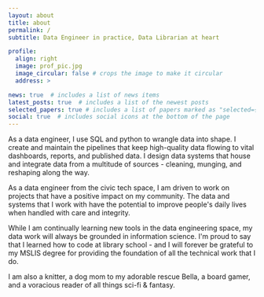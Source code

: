 ```yaml
---
layout: about
title: about
permalink: /
subtitle: Data Engineer in practice, Data Librarian at heart

profile:
  align: right
  image: prof_pic.jpg
  image_circular: false # crops the image to make it circular
  address: >

news: true  # includes a list of news items
latest_posts: true  # includes a list of the newest posts
selected_papers: true # includes a list of papers marked as "selected={true}"
social: true  # includes social icons at the bottom of the page
---
```


As a data engineer, I use SQL and python to wrangle data into shape. I create and maintain the pipelines that keep high-quality data flowing to vital dashboards, reports, and published data. I design data systems that house and integrate data from a multitude of sources - cleaning, munging, and reshaping along the way. 

As a data engineer from the civic tech space, I am driven to work on projects that have a positive impact on my community. The data and systems that I work with have the potential to improve people's daily lives when handled with care and integrity. 

While I am continually learning new tools in the data engineering space, my data work will always be grounded in information science. I'm proud to say that I learned how to code at library school - and I will forever be grateful to my MSLIS degree for providing the foundation of all the technical work that I do.

I am also a knitter, a dog mom to my adorable rescue Bella, a board gamer, and a voracious reader of all things sci-fi & fantasy.
